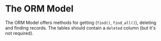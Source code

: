# The ORM Model

The ORM Model offers methods for getting (`find()`, `find_all()`), deleting and finding records.
The tables should contain a `deleted` column (but it's not required).

